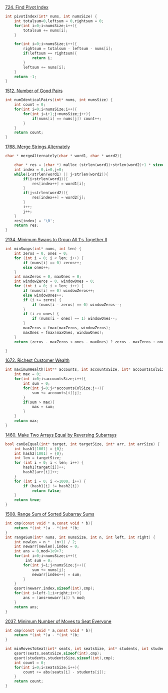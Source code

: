 [724. Find Pivot Index](https://leetcode.com/problems/find-pivot-index/)

```c
int pivotIndex(int* nums, int numsSize) {
    int totalsum=0,leftsum = 0,rightsum = 0;
    for(int i=0;i<numsSize;i++){
        totalsum += nums[i];
    }

    for(int i=0;i<numsSize;i++){
        rightsum = totalsum - leftsum - nums[i];
        if(leftsum == rightsum){
            return i;
        }
        leftsum += nums[i];
    }
    return -1;
}
```

[1512. Number of Good Pairs](https://leetcode.com/problems/number-of-good-pairs/)

```c
int numIdenticalPairs(int* nums, int numsSize) {
    int count = 0;
    for(int i=0;i<numsSize;i++){
        for(int j=i+1;j<numsSize;j++){
            if(nums[i] == nums[j]) count++;
        }
    }
    return count;
}
```

[1768. Merge Strings Alternately](https://leetcode.com/problems/merge-strings-alternately/)

```c
char * mergeAlternately(char * word1, char * word2){

    char * res = (char *) malloc (strlen(word1)+strlen(word2)+1 * sizeof(char));
    int index = 0,i=0,j=0;
    while(i<strlen(word1) || j<strlen(word2)){
        if(i<strlen(word1)){
            res[index++] = word1[i];
        }
        if(j<strlen(word2)){
            res[index++] = word2[j];
        }
        i++;
        j++;
    }
    res[index] = '\0';
    return res;
}
```

[2134. Minimum Swaps to Group All 1's Together II](https://leetcode.com/problems/minimum-swaps-to-group-all-1s-together-ii/)

```c
int minSwaps(int* nums, int len) {
    int zeros = 0, ones = 0;
    for (int i = 0; i < len; i++) {
        if (nums[i] == 0) zeros++;
        else ones++;
    }
    int maxZeros = 0, maxOnes = 0;
    int windowZeros = 0, windowOnes = 0;
    for (int i = 0; i < len; i++) {
        if (nums[i] == 0) windowZeros++;
        else windowOnes++;
        if (i >= zeros) {
            if (nums[i - zeros] == 0) windowZeros--;
        }
        if (i >= ones) {
            if (nums[i - ones] == 1) windowOnes--;
        }
        maxZeros = fmax(maxZeros, windowZeros);
        maxOnes = fmax(maxOnes, windowOnes);
    }
    return (zeros - maxZeros < ones - maxOnes) ? zeros - maxZeros : ones - maxOnes;

}
```

[1672. Richest Customer Wealth](https://leetcode.com/problems/richest-customer-wealth/)

```c
int maximumWealth(int** accounts, int accountsSize, int* accountsColSize) {
    int max = 0;
    for(int i=0;i<accountsSize;i++){
        int sum = 0;
        for(int j=0;j<*accountsColSize;j++){
            sum += accounts[i][j];
        }
        if(sum > max){
            max = sum;
        }
    }
    return max;
}
```

[1460. Make Two Arrays Equal by Reversing Subarrays](https://leetcode.com/problems/make-two-arrays-equal-by-reversing-subarrays/)

```c
bool canBeEqual(int* target, int targetSize, int* arr, int arrSize) {
    int hash1[1001] = {0};
    int hash2[1001] = {0};
    int len = targetSize;
    for (int i = 0; i < len; i++) {
        hash1[target[i]]++;
        hash2[arr[i]]++;
    }
    for (int i = 0; i <=1000; i++) {
        if (hash1[i] != hash2[i])
            return false;
    }
    return true;
}
```

[1508. Range Sum of Sorted Subarray Sums](https://leetcode.com/problems/range-sum-of-sorted-subarray-sums/)

```c
int cmp(const void * a,const void * b){
    return *(int *)a - *(int *)b;
}
int rangeSum(int* nums, int numsSize, int n, int left, int right) {
    int newlen = n *  (n+1) / 2;
    int newarr[newlen],index = 0;
    int ans = 0,mod=1e9+7;
    for(int i=0;i<numsSize;i++){
         int sum = 0;
        for(int j=i;j<numsSize;j++){
            sum += nums[j];
            newarr[index++] = sum;
        }
    }
    qsort(newarr,index,sizeof(int),cmp);
    for(int i=left-1;i<right;i++){
        ans = (ans+newarr[i]) % mod;
    }
    return ans;
}
```

[2037. Minimum Number of Moves to Seat Everyone](https://leetcode.com/problems/minimum-number-of-moves-to-seat-everyone/)

```c
int cmp(const void * a,const void * b){
    return *(int *)a - *(int *)b;
}

int minMovesToSeat(int* seats, int seatsSize, int* students, int studentsSize) {
    qsort(seats,seatsSize,sizeof(int),cmp);
    qsort(students,studentsSize,sizeof(int),cmp);
    int count = 0;
    for(int i=0;i<seatsSize;i++){
        count += abs(seats[i] - students[i]);
    }
    return count;
}
```

